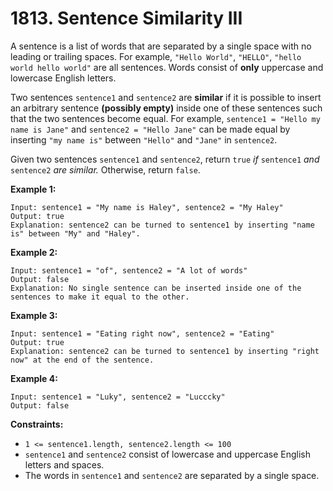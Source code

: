 # 1813. Sentence Similarity III

A sentence is a list of words that are separated by a single space with no leading or trailing spaces. For example, `"Hello World"`, `"HELLO"`, `"hello world hello world"` are all sentences. Words consist of **only** uppercase and lowercase English letters.

Two sentences `sentence1` and `sentence2` are **similar** if it is possible to insert an arbitrary sentence **(possibly empty)** inside one of these sentences such that the two sentences become equal. For example, `sentence1 = "Hello my name is Jane"` and `sentence2 = "Hello Jane"` can be made equal by inserting `"my name is"` between `"Hello"` and `"Jane"` in `sentence2`.

Given two sentences `sentence1` and `sentence2`, return `true` *if* `sentence1` *and* `sentence2` *are similar.* Otherwise, return `false`.

 

**Example 1:**

```
Input: sentence1 = "My name is Haley", sentence2 = "My Haley"
Output: true
Explanation: sentence2 can be turned to sentence1 by inserting "name is" between "My" and "Haley".
```

**Example 2:**

```
Input: sentence1 = "of", sentence2 = "A lot of words"
Output: false
Explanation: No single sentence can be inserted inside one of the sentences to make it equal to the other.
```

**Example 3:**

```
Input: sentence1 = "Eating right now", sentence2 = "Eating"
Output: true
Explanation: sentence2 can be turned to sentence1 by inserting "right now" at the end of the sentence.
```

**Example 4:**

```
Input: sentence1 = "Luky", sentence2 = "Lucccky"
Output: false
```

 

**Constraints:**

- `1 <= sentence1.length, sentence2.length <= 100`
- `sentence1` and `sentence2` consist of lowercase and uppercase English letters and spaces.
- The words in `sentence1` and `sentence2` are separated by a single space.